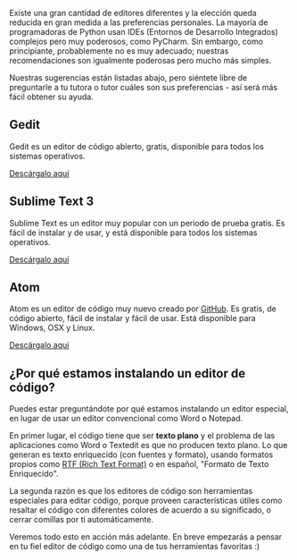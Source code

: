 Existe una gran cantidad de editores diferentes y la elección queda reducida en gran medida a las preferencias personales. La mayoría de programadoras de Python usan IDEs (Entornos de Desarrollo Integrados) complejos pero muy poderosos, como PyCharm. Sin embargo, como principiante, probablemente no es muy adecuado; nuestras recomendaciones son igualmente poderosas pero mucho más simples.

Nuestras sugerencias están listadas abajo, pero siéntete libre de preguntarle a tu tutora o tutor cuáles son sus preferencias - así será más fácil obtener su ayuda.

## Gedit

Gedit es un editor de código abierto, gratis, disponible para todos los sistemas operativos.

[Descárgalo aquí](https://wiki.gnome.org/Apps/Gedit#Download)

## Sublime Text 3

Sublime Text es un editor muy popular con un periodo de prueba gratis. Es fácil de instalar y de usar, y está disponible para todos los sistemas operativos.

[Descárgalo aquí](http://www.sublimetext.com/3)

## Atom

Atom es un editor de código muy nuevo creado por [GitHub](http://github.com/). Es gratis, de código abierto, fácil de instalar y fácil de usar. Está disponible para Windows, OSX y Linux.

[Descárgalo aquí](https://atom.io/)


## ¿Por qué estamos instalando un editor de código?

Puedes estar preguntándote por qué estamos instalando un editor especial, en lugar de usar un editor convencional como Word o Notepad.

En primer lugar, el código tiene que ser **texto plano** y el problema de las aplicaciones como Word o Textedit es que no producen texto plano. Lo que generan es texto enriquecido (con fuentes y formato), usando formatos propios como [RTF (Rich Text Format)](https://en.wikipedia.org/wiki/Rich_Text_Format) o en español, "Formato de Texto Enriquecido".

La segunda razón es que los editores de código son herramientas especiales para editar código, porque proveen características útiles como resaltar el código con diferentes colores de acuerdo a su significado, o cerrar comillas por ti automáticamente.

Veremos todo esto en acción más adelante. En breve empezarás a pensar en tu fiel editor de código como una de tus herramientas favoritas :)